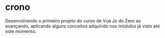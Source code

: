# crono
Desenvolvendo o primeiro projeto do curso de Vue Js do Zero ao avançando, aplicando alguns conceitos adquirido nos módulos já visto até este momento.
